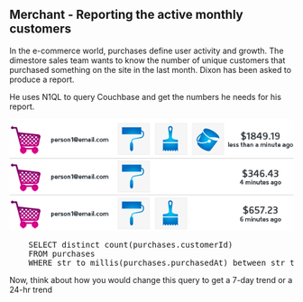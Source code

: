 ## Merchant - Reporting the active monthly customers

In the e-commerce world, purchases define user activity and growth. The dimestore sales team wants to know the number of unique customers that purchased something on the site in the last month.  Dixon has been asked to produce a report. 

He uses N1QL to query Couchbase and get the numbers he needs for his report.
 
![ScreenShot](./images/activeshopper.png)

<pre id="example">
	SELECT distinct count(purchases.customerId) 
	FROM purchases
	WHERE str_to_millis(purchases.purchasedAt) between str_to_millis("2014-02-01") and str_to_millis("2014-03-01")
</pre>

Now, think about how you would change this query to get a 7-day trend or a 24-hr trend
